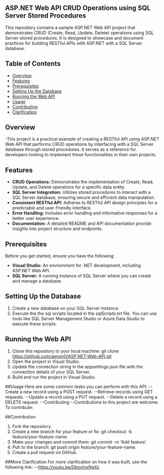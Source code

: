 ## ASP.NET Web API CRUD Operations using SQL Server Stored Procedures


This repository contains a sample ASP.NET Web API project that demonstrates CRUD (Create, Read, Update, Delete) operations using SQL Server stored procedures. It is designed to showcase and document practices for building RESTful APIs with ASP.NET with a SQL Server database.

## Table of Contents

- [Overview](#overview)
- [Features](#features)
- [Prerequisites](#prerequisites)
- [Setting Up the Database](#setting-up-the-database)
- [Running the Web API](#running-the-web-api)
- [Usage](#usage)
- [Contributing](#contributing)
- [Clarification](#clarification)

## Overview
-This project is a practical example of creating a RESTful API using ASP.NET Web API that performs CRUD operations by interfacing with a SQL Server database through stored procedures. It serves as a reference for developers looking to implement these functionalities in their own projects.
## Features
- **CRUD Operations:** Demonstrates the implementation of Create, Read, Update, and Delete operations for a specific data entity.
- **SQL Server Integration:** Utilizes stored procedures to interact with a SQL Server database, ensuring secure and efficient data manipulation.
- **Consistent RESTful API:** Adheres to RESTful API design principles for a predictable and user-friendly interface.
- **Error Handling:** Includes error handling and informative responses for a better user experience.
- **Documentation:** A detailed README and API documentation provide insights into project structure and endpoints.

## Prerequisites
Before you get started, ensure you have the following:
- **Visual Studio:** An environment for .NET development, including ASP.NET Web API.
- **SQL Server:** A running instance of SQL Server where you can create and manage a database.

## Setting Up the Database
1. Create a new database on your SQL Server instance.
2. Execute the the sql scripts located in the sqlScripts.txt file. You can use tools like SQL Server Management Studio or Azure Data Studio to execute these scripts.

## Running the Web API
1. Clone this repository to your local machine:
   git clone https://github.com/aenon0/ASP.NET-Web-API.git
2. Open the project in Visual Studio.
3. Update the connection string in the appsettings.json file with the connection details of your SQL Server.
4. Build and run the project in Visual Studio.


##Usage
Here are some common tasks you can perform with this API:
--Create a new record using a POST request.
--Retrieve records using GET requests.
--Update a record using a PUT request.
--Delete a record using a DELETE request.
--Contributing
--Contributions to this project are welcome. To contribute:

##Contribution
1. Fork the repository.
2. Create a new branch for your feature or fix: git checkout -b feature/your-feature-name.
3. Make your changes and commit them: git commit -m 'Add feature'.
4. Puh to the branch: git push origin feature/your-feature-name.
5. Create a pull request on GitHub.


##More Clarification
For more clarification on how it was built, use the following link:
--https://youtu.be/DboyInxNgXc

